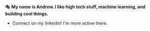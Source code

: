 🎭
**My name is Andrew. I like high tech stuff, machine learning, and building cool things.**
  
- Connect on my linkedin! I'm more active there.
  
  
